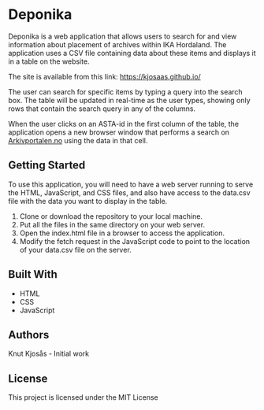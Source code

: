 # Deponika
Deponika is a web application that allows users to search for and view information about placement of archives within IKA Hordaland. The application uses a CSV file containing data about these items and displays it in a table on the website.

The site is available from this link: https://kjosaas.github.io/

The user can search for specific items by typing a query into the search box. The table will be updated in real-time as the user types, showing only rows that contain the search query in any of the columns.

When the user clicks on an ASTA-id in the first column of the table, the application opens a new browser window that performs a search on [Arkivportalen.no](http://www.arkivportalen.no) using the data in that cell.

## Getting Started
To use this application, you will need to have a web server running to serve the HTML, JavaScript, and CSS files, and also have access to the data.csv file with the data you want to display in the table.

1. Clone or download the repository to your local machine.
2. Put all the files in the same directory on your web server.
3. Open the index.html file in a browser to access the application.
4. Modify the fetch request in the JavaScript code to point to the location of your data.csv file on the server.

## Built With
- HTML
- CSS
- JavaScript

## Authors
Knut Kjosås - Initial work

## License
This project is licensed under the MIT License
